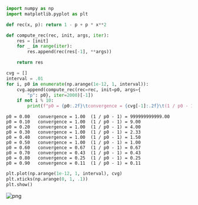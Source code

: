 ```python
import numpy as np
import matplotlib.pyplot as plt
```


```python
def rec(x, p): return 1 - p + p * x**2

def compute_rec(rec, init, args, iter):
    res = [init]
    for _ in range(iter):
        res.append(rec(res[-1], **args))

    return res
```


```python
cvg = []
interval = .01
for i, p0 in enumerate(np.arange(1e-12, 1, interval)):
    cvg.append(compute_rec(rec=rec, init=p0, args={
        "p": p0}, iter=2000)[-1])
    if not i % 10:
        print(f"p0 = {p0:.2f}\tconvergence = {cvg[-1]:.2f}\t(1 / p0 - 1) = {1 / p0 - 1:.2f}")
```

    p0 = 0.00	convergence = 1.00	(1 / p0 - 1) = 999999999999.00
    p0 = 0.10	convergence = 1.00	(1 / p0 - 1) = 9.00
    p0 = 0.20	convergence = 1.00	(1 / p0 - 1) = 4.00
    p0 = 0.30	convergence = 1.00	(1 / p0 - 1) = 2.33
    p0 = 0.40	convergence = 1.00	(1 / p0 - 1) = 1.50
    p0 = 0.50	convergence = 1.00	(1 / p0 - 1) = 1.00
    p0 = 0.60	convergence = 0.67	(1 / p0 - 1) = 0.67
    p0 = 0.70	convergence = 0.43	(1 / p0 - 1) = 0.43
    p0 = 0.80	convergence = 0.25	(1 / p0 - 1) = 0.25
    p0 = 0.90	convergence = 0.11	(1 / p0 - 1) = 0.11



```python
plt.plot(np.arange(1e-12, 1, interval), cvg)
plt.xticks(np.arange(0, 1, .1))
plt.show()
```


    
![png](PCFG-Termination_files/PCFG-Termination_3_0.png)
    

